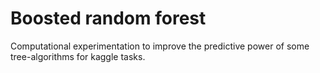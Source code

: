 # Boosted random forest

Computational experimentation to improve the predictive power of some tree-algorithms for kaggle tasks.
